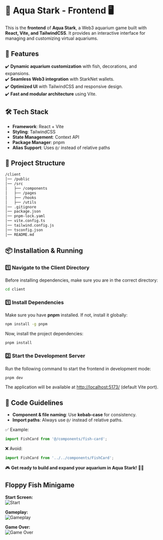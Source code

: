# 🌊 Aqua Stark - Frontend 🖥️  

This is the **frontend** of **Aqua Stark**, a Web3 aquarium game built with **React, Vite, and TailwindCSS**. It provides an interactive interface for managing and customizing virtual aquariums.  

## 🚀 Features  

✔️ **Dynamic aquarium customization** with fish, decorations, and expansions.  
✔️ **Seamless Web3 integration** with StarkNet wallets.  
✔️ **Optimized UI** with TailwindCSS and responsive design.  
✔️ **Fast and modular architecture** using Vite.  

## 🛠️ Tech Stack  

- **Framework**: React + Vite  
- **Styling**: TailwindCSS  
- **State Management**: Context API  
- **Package Manager**: pnpm  
- **Alias Support**: Uses `@/` instead of relative paths  

## 📂 Project Structure  

```sh
/client
│── /public
│── /src
│   ├── /components
│   ├── /pages
│   ├── /hooks
│   ├── /utils
│── .gitignore
│── package.json
│── pnpm-lock.yaml
│── vite.config.ts
│── tailwind.config.js
│── tsconfig.json
│── README.md
```

## 📦 Installation & Running  

### 1️⃣ Navigate to the Client Directory  

Before installing dependencies, make sure you are in the correct directory:  

```sh
cd client
```

### 1️⃣ Install Dependencies  

Make sure you have **pnpm** installed. If not, install it globally:  

```sh
npm install -g pnpm  
```

Now, install the project dependencies:  

```sh
pnpm install  
```

### 2️⃣ Start the Development Server  

Run the following command to start the frontend in development mode:  

```sh
pnpm dev  
```

The application will be available at <http://localhost:5173/> (default Vite port).  

## 🔄 Code Guidelines  

- **Component & file naming**: Use **kebab-case** for consistency.  
- **Import paths**: Always use `@/` instead of relative paths.  

✅ Example:  

```ts
import FishCard from '@/components/fish-card';  
```

❌ Avoid:  

```ts
import FishCard from '../../components/FishCard';  
```

🎮 **Get ready to build and expand your aquarium in Aqua Stark!** 🐠🚀  

## Floppy Fish Minigame

**Start Screen:**  
![Start](./mini-games/screenshots/floppy-fish-start.png)

**Gameplay:**  
![Gameplay](./mini-games/screenshots/floppy-fish-gameplay.png)

**Game Over:**  
![Game Over](./mini-games/screenshots/floppy-fish-gameover.png)
